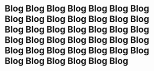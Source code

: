 # Blog Blog Blog Blog Blog Blog Blog Blog Blog Blog Blog Blog Blog Blog Blog Blog Blog Blog Blog Blog Blog Blog Blog Blog Blog Blog Blog Blog Blog Blog Blog Blog Blog Blog Blog Blog Blog Blog Blog Blog Blog
